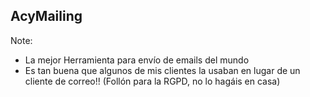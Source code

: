 ## AcyMailing

Note:
* La mejor Herramienta para envío de emails del mundo
* Es tan buena que algunos de mis clientes la usaban en lugar de un cliente de correo!! (Follón para la RGPD, no lo hagáis en casa)

